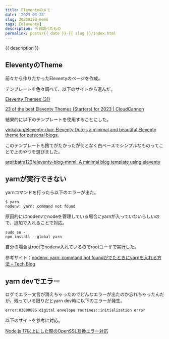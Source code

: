 ```yaml
---
title: Eleventyのメモ
date: '2023-03-28'
slug: 20230328-memo
tags: [eleventy]
description: 今日調べたもの
permalink: posts/{{ date }}-{{ slug }}/index.html
---
```


{{ description }}

## EleventyのTheme

前々から作りたかったEleventyのページを作成。

テンプレートを色々調べて、以下のサイトから選んだ。

[Eleventy Themes (31)](https://jamstackthemes.dev/ssg/eleventy/)

[23 of the best Eleventy Themes (Starters) for 2023 | CloudCannon](https://cloudcannon.com/blog/23-of-the-best-eleventy-themes-for-2023/)

結果的に以下のテンプレートを使用することにした。

[yinkakun/eleventy-duo: Eleventy Duo is a minimal and beautiful Eleventy theme for personal blogs.](https://github.com/yinkakun/eleventy-duo)

このテンプレートも捨てがたかったが何となく白ベースでシンプルなものってことで上のやつを選びました。

[arpitbatra123/eleventy-blog-mnml: A minimal blog template using eleventy](https://github.com/arpitbatra123/eleventy-blog-mnml)

## yarnが実行できない

yarnコマンドを打ったら以下のエラーが出た。

```command
$ yarn
nodenv: yarn: command not found
```

原因的にはnodenvでnodeを管理している場合にyarnが入っていないらしいので、追加で入れることで対応。

```command
sudo su -
npm install --global yarn 
```

自分の場合はrootでnodenv入れているのでrootユーザで実行した。

参考サイト：[nodenv: yarn: command not foundがでたときにyarnを入れる方法 – Tech Blog](https://techblg.app/articles/how-to-install-yarn/)

## yarn devでエラー

ログでエラー文言が消えちゃったのでどんなエラーが出たのか忘れちゃったんだが、残っている限りだとyarn dev時に以下のエラーが発生。

```shell
error:03000086:digital envelope routines::initialization error
```

以下のサイトを参考に対応。

[Node.js 17以上にした際のOpenSSL互換エラー対応](https://zenn.dev/yogarasu/articles/425732ff408d06)
